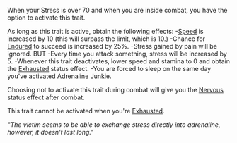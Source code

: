When your Stress is over 70 and when you are inside combat, you have the option to activate this trait. 

As long as this trait is active, obtain the following effects:
	-[Speed](https://github.com/TheNarrator-II/II-Database/blob/main/Profile/Aptitudes/Physical/Speed.md) is increased by 10 (this will surpass the limit, which is 10.)
	-Chance for [Endured](https://github.com/TheNarrator-II/II-Database/blob/main/Theories/Status%20Effects/Endure.md) to succeed is increased by 25%.
	-Stress gained by pain will be ignored.
BUT
-Every time you attack something, stress will be increased by 5.
-Whenever this trait deactivates, lower speed and stamina to 0 and obtain the [Exhausted](https://github.com/TheNarrator-II/II-Database/blob/main/Theories/Status%20Effects/Exhausted.md) status effect.
-You are forced to sleep on the same day you've activated Adrenaline Junkie.

Choosing not to activate this trait during combat will give you the [Nervous](https://github.com/TheNarrator-II/II-Database/blob/main/Theories/Status%20Effects/Nervous.md) status effect after combat.

This trait cannot be activated when you're [Exhausted](https://github.com/TheNarrator-II/II-Database/blob/main/Theories/Status%20Effects/Exhausted.md).

*"The victim seems to be able to exchange stress directly into adrenaline, however, it doesn't last long."*
